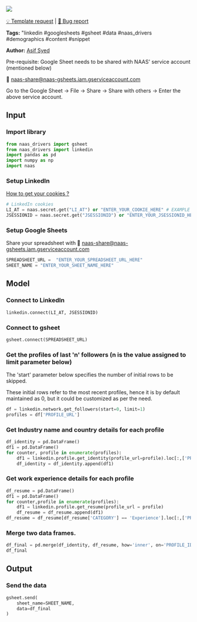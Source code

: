 <a href="https://app.naas.ai/user-redirect/naas/downloader?url=https://raw.githubusercontent.com/jupyter-naas/awesome-notebooks/master/LinkedIn/LinkedIn_Send_followers_demographic_data_to_a_Google_Sheets_spreadsheet.ipynb" target="_parent"><img src="https://naasai-public.s3.eu-west-3.amazonaws.com/open_in_naas.svg"/></a><br><br><a href="https://github.com/jupyter-naas/awesome-notebooks/issues/new?assignees=&labels=&template=template-request.md&title=Tool+-+Action+of+the+notebook+">💡 Template request</a> | <a href="https://github.com/jupyter-naas/awesome-notebooks/issues/new?assignees=&labels=&template=bug_report.md&title=LinkedIn+-+Send+followers+demographic+data+to+a+Google+Sheets+spreadsheet:+Error+short+description">🚨 Bug report</a>

**Tags:** "linkedin #googlesheets #gsheet #data #naas_drivers #demographics #content #snippet

**Author:** [Asif Syed](https://www.linkedin.com/in/asifsyd/)

Pre-requisite: Google Sheet needs to be shared with NAAS' service account (mentioned below)

🔗 naas-share@naas-gsheets.iam.gserviceaccount.com

Go to the Google Sheet -> File -> Share -> Share with others -> Enter the above service account.

## Input

### Import library


```python
from naas_drivers import gsheet
from naas_drivers import linkedin
import pandas as pd
import numpy as np
import naas
```

### Setup LinkedIn
<a href='https://www.notion.so/LinkedIn-driver-Get-your-cookies-d20a8e7e508e42af8a5b52e33f3dba75'>How to get your cookies ?</a>


```python
# LinkedIn cookies
LI_AT = naas.secret.get("LI_AT") or "ENTER_YOUR_COOKIE_HERE" # EXAMPLE : "AQFAzQN_PLPR4wAAAXc-FCKmgiMit5FLdY1af3-2"
JSESSIONID = naas.secret.get("JSESSIONID") or "ENTER_YOUR_JSESSIONID_HERE" # EXAMPLE : "ajax:8379907400220387585"
```

### Setup Google Sheets
Share your spreadsheet with 🔗 naas-share@naas-gsheets.iam.gserviceaccount.com


```python
SPREADSHEET_URL =  "ENTER_YOUR_SPREADSHEET_URL_HERE"
SHEET_NAME = "ENTER_YOUR_SHEET_NAME_HERE"
```

## Model

### Connect to LinkedIn


```python
linkedin.connect(LI_AT, JSESSIONID)
```

### Connect to gsheet


```python
gsheet.connect(SPREADSHEET_URL)
```

### Get the profiles of last 'n' followers (n is the value assigned to limit parameter below)

The 'start' parameter below specifies the number of initial rows to be skipped. 

These initial rows refer to the most recent profiles, hence it is by default maintained as 0, but it could be customized as per the need. 


```python
df = linkedin.network.get_followers(start=0, limit=1)
profiles = df['PROFILE_URL']
```

### Get Industry name and country details for each profile


```python
df_identity = pd.DataFrame()
df1 = pd.DataFrame()
for counter, profile in enumerate(profiles):
    df1 = linkedin.profile.get_identity(profile_url=profile).loc[:,['PROFILE_ID', 'COUNTRY', 'INDUSTRY_NAME']]
    df_identity = df_identity.append(df1)
```

### Get work experience details for each profile


```python
df_resume = pd.DataFrame()
df1 = pd.DataFrame()
for counter,profile in enumerate(profiles):
    df1 = linkedin.profile.get_resume(profile_url = profile)
    df_resume = df_resume.append(df1)
df_resume = df_resume[df_resume['CATEGORY'] == 'Experience'].loc[:,['PROFILE_ID','TITLE','DATE_START','DATE_END','PLACE', 'FIELD']]
```

### Merge two data frames.


```python
df_final = pd.merge(df_identity, df_resume, how='inner', on='PROFILE_ID')
df_final
```

## Output

### Send the data


```python
gsheet.send(
    sheet_name=SHEET_NAME,
    data=df_final
)
```
